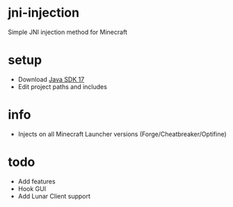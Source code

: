 # jni-injection
 Simple JNI injection method for Minecraft

# setup
 - Download [Java SDK 17](https://www.oracle.com/ca-en/java/technologies/downloads/)
 - Edit project paths and includes

 # info
 - Injects on all Minecraft Launcher versions (Forge/Cheatbreaker/Optifine)

 # todo
 - Add features
 - Hook GUI
 - Add Lunar Client support
